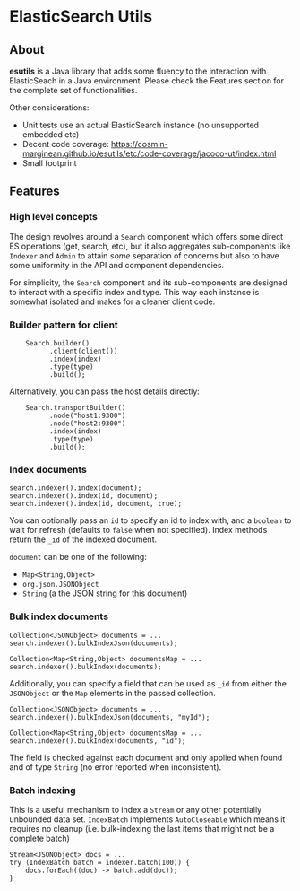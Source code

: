 # ElasticSearch Utils

## About
**esutils** is a Java library that adds some fluency to the interaction with ElasticSeach in a Java environment. Please check the Features section for the complete set of functionalities.

Other considerations:
* Unit tests use an actual ElasticSearch instance (no unsupported embedded etc)
* Decent code coverage: https://cosmin-marginean.github.io/esutils/etc/code-coverage/jacoco-ut/index.html
* Small footprint
 
## Features
### High level concepts
The design revolves around a `Search` component which offers some direct ES operations (get, search, etc), but it also aggregates sub-components like `Indexer` and
`Admin` to attain _some_ separation of concerns but also to have some uniformity in the API and component dependencies.

For simplicity, the `Search` component and its sub-components are designed to interact with a specific index and type. This way each instance is somewhat isolated
and makes for a cleaner client code. 

### Builder pattern for client
```
    Search.builder()
          .client(client())
          .index(index)
          .type(type)
          .build();
```
Alternatively, you can pass the host details directly:
```
    Search.transportBuilder()
          .node("host1:9300")
          .node("host2:9300")
          .index(index)
          .type(type)
          .build();
```

### Index documents
```
search.indexer().index(document);
search.indexer().index(id, document);
search.indexer().index(id, document, true);
```
You can optionally pass an `id` to specify an id to index with, and a `boolean` to wait for refresh (defaults to `false` when not specified).
Index methods return the `_id` of the indexed document.

`document` can be one of the following:
* `Map<String,Object>`
* `org.json.JSONObject`
* `String` (a the JSON string for this document)

### Bulk index documents
```
Collection<JSONObject> documents = ...
search.indexer().bulkIndexJson(documents);

Collection<Map<String,Object> documentsMap = ...
search.indexer().bulkIndex(documents);
```

Additionally, you can specify a field that can be used as `_id` from either the `JSONObject` or the `Map` elements in the passed collection.
```
Collection<JSONObject> documents = ...
search.indexer().bulkIndexJson(documents, "myId");

Collection<Map<String,Object> documentsMap = ...
search.indexer().bulkIndex(documents, "id");
```
The field is checked against each document and only applied when found and of type `String` (no error reported when inconsistent).

### Batch indexing
This is a useful mechanism to index a `Stream` or any other potentially unbounded data set.
`IndexBatch` implements `AutoCloseable` which means it requires no cleanup (i.e. bulk-indexing the last items that might not be a complete batch) 
```
Stream<JSONObject> docs = ...
try (IndexBatch batch = indexer.batch(100)) {
    docs.forEach((doc) -> batch.add(doc));
}

```